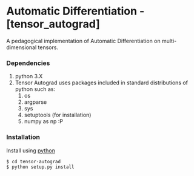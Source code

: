 # Automatic Differentiation - [tensor_autograd]

A pedagogical implementation of Automatic Differentiation on multi-dimensional tensors.

### Dependencies
 1. python 3.X
 2. Tensor Autograd uses packages included in standard distributions of python such as:
    1. os
    2. argparse
    3. sys
    4. setuptools (for installation)
    5. numpy as np :P

### Installation

Install using [python](https://www.python.org/downloads/release/python-370/)

```sh
$ cd tensor-autograd
$ python setup.py install
```